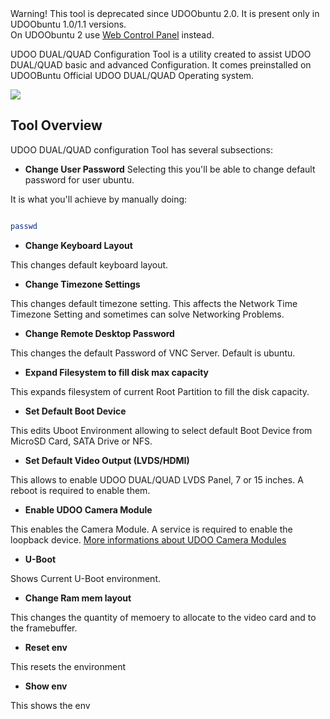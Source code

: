 <div class="alert alert-danger" role="alert">
  <span class="glyphicon glyphicon-exclamation-sign" aria-hidden="true"></span>
  <span class="sr-only">Warning!</span>
  This tool is deprecated since UDOObuntu 2.0. It is present only in UDOObuntu 1.0/1.1 versions.<br>
  On UDOObuntu 2 use <a href="Web_Control_Panel.html">Web Control Panel</a> instead.
</div>

UDOO DUAL/QUAD Configuration Tool is a utility created to assist UDOO DUAL/QUAD basic and advanced Configuration. It comes preinstalled on UDOOBuntu Official UDOO DUAL/QUAD Operating system.


<img src="../img/configuration_tool.png">

## Tool Overview

UDOO DUAL/QUAD configuration Tool has several subsections:

* **Change User Password**
Selecting this you'll be able to change default password for user ubuntu.

It is what you'll achieve by manually doing:

```bash

passwd

```

* **Change Keyboard Layout**

This changes default keyboard layout.

* **Change Timezone Settings**

This changes default timezone setting. This affects the Network Time Timezone Setting and sometimes can solve Networking Problems.


* **Change Remote Desktop Password**

This changes the default Password of VNC Server. Default is ubuntu.


* **Expand Filesystem to fill disk max capacity**

This expands filesystem of current Root Partition to fill the disk capacity.


* **Set Default Boot Device**

This edits Uboot Environment allowing to select default Boot Device from MicroSD Card, SATA Drive or NFS.


* **Set Default Video Output (LVDS/HDMI)**

This allows to enable UDOO DUAL/QUAD LVDS Panel, 7 or 15 inches. A reboot is required to enable them.


* **Enable UDOO Camera Module**

This enables the Camera Module. A service is required to enable the loopback device. [More informations about UDOO Camera Modules](/docs/Resources/UDOO_Camera_Module)


* **U-Boot**

Shows Current U-Boot environment.

* **Change Ram mem layout**

This changes the quantity of memoery to allocate to the video card and to the framebuffer.

* **Reset env**

This resets the environment

 * **Show env**

This shows the env
